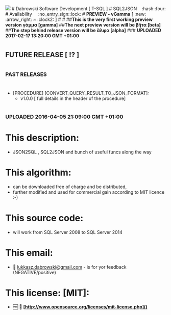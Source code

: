 <img src="https://github.com/Dabrowski-Software-Development/SoftwareDevelopment-T-SQL/blob/master/github_json2sql.png" />
# Dabrowski Software Development [ T-SQL ]
# SQL2JSON&nbsp;&nbsp;&nbsp;&nbsp;:hash::four:
# Availability&nbsp;&nbsp;&nbsp;&nbsp;&nbsp;:no_entry_sign::lock:
# <strong>PREVIEW - vGamma</strong> [ :new: :arrow_right: ~ :clock2: ]
#
# 
##<strong>This is the very first working preview version γάμμα [gamma]</strong>
##<strong>The next preview version will be βῆτα [beta]</strong>
##<strong>The step behind release version will be ἄλφα [alpha]</strong>
### <strong>UPLOADED 2017-02-17 13:20:00 GMT +01:00</strong>

#
#
#
## <strong>FUTURE RELEASE [ :interrobang: ]</strong>
#
#
### <strong>PAST RELEASES</strong>
#
 - [PROCEDURE]	[CONVERT_QUERY_RESULT_TO_JSON_FORMAT]:
   - v1.0.0 [ full details in the header of the procedure]
#
### <strong>UPLOADED 2016-04-05 21:09:00 GMT +01:00</strong>
#
#
#
# This description:
 - JSON2SQL , SQL2JSON and bunch of useful funcs along the way

#
# This algorithm:
  - can be downloaded free of charge and be distributed,
  - further modified and used for commercial gain according to MIT licence :-) 

#
# This source code:
  - will work from SQL Server 2008 to SQL Server 2014

#
# This email:
  - :email:&nbsp;lukkasz.dabrowski@gmail.com - is for yor feedback (NEGATIVE/positive)

#
# This license: [MIT]:
 - :free:&nbsp;:book:&nbsp;**[http://www.opensource.org/licenses/mit-license.php]()**
